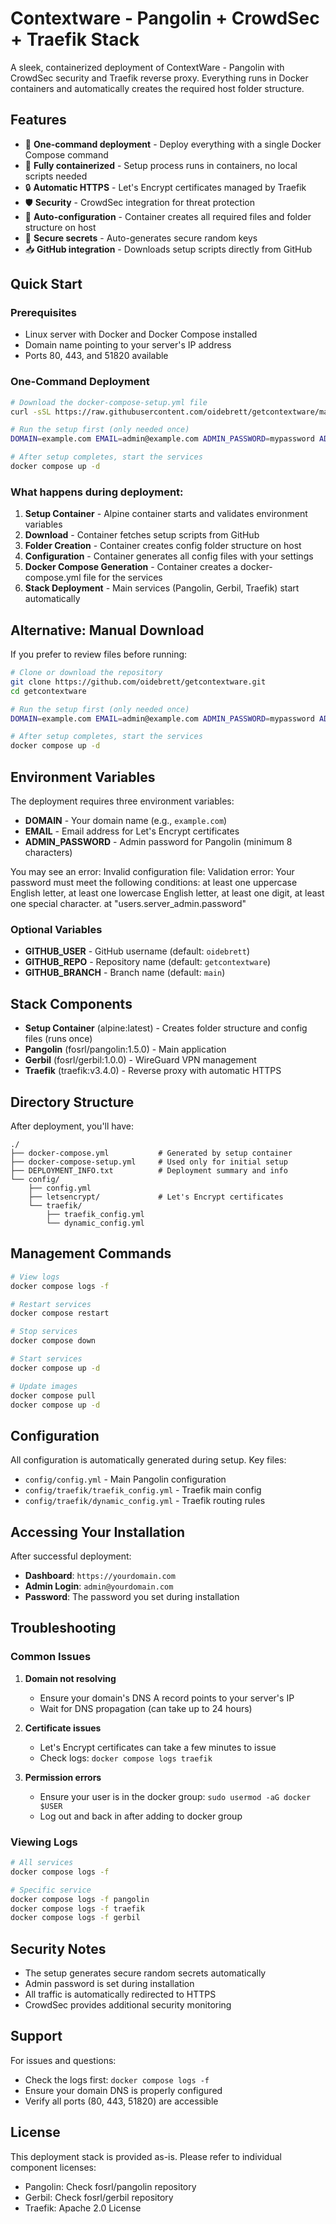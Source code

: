 # Contextware - Pangolin + CrowdSec + Traefik Stack

A sleek, containerized deployment of ContextWare - Pangolin with CrowdSec security and Traefik reverse proxy. Everything runs in Docker containers and automatically creates the required host folder structure.

## Features

- 🚀 **One-command deployment** - Deploy everything with a single Docker Compose command
- 🐳 **Fully containerized** - Setup process runs in containers, no local scripts needed
- 🔒 **Automatic HTTPS** - Let's Encrypt certificates managed by Traefik
- 🛡️ **Security** - CrowdSec integration for threat protection
- 📁 **Auto-configuration** - Container creates all required files and folder structure on host
- 🔐 **Secure secrets** - Auto-generates secure random keys
- 📥 **GitHub integration** - Downloads setup scripts directly from GitHub

## Quick Start

### Prerequisites

- Linux server with Docker and Docker Compose installed
- Domain name pointing to your server's IP address
- Ports 80, 443, and 51820 available

### One-Command Deployment

```bash
# Download the docker-compose-setup.yml file
curl -sSL https://raw.githubusercontent.com/oidebrett/getcontextware/main/docker-compose-setup.yml -o docker-compose-setup.yml

# Run the setup first (only needed once)
DOMAIN=example.com EMAIL=admin@example.com ADMIN_PASSWORD=mypassword ADMIN_SUBDOMAIN=pangolin docker compose -f docker-compose-setup.yml up

# After setup completes, start the services
docker compose up -d
```

### What happens during deployment:

1. **Setup Container** - Alpine container starts and validates environment variables
2. **Download** - Container fetches setup scripts from GitHub
3. **Folder Creation** - Container creates config folder structure on host
4. **Configuration** - Container generates all config files with your settings
5. **Docker Compose Generation** - Container creates a docker-compose.yml file for the services
6. **Stack Deployment** - Main services (Pangolin, Gerbil, Traefik) start automatically

## Alternative: Manual Download

If you prefer to review files before running:

```bash
# Clone or download the repository
git clone https://github.com/oidebrett/getcontextware.git
cd getcontextware

# Run the setup first (only needed once)
DOMAIN=example.com EMAIL=admin@example.com ADMIN_PASSWORD=mypassword ADMIN_SUBDOMAIN=pangolin docker compose -f docker-compose-setup.yml up

# After setup completes, start the services
docker compose up -d
```

## Environment Variables

The deployment requires three environment variables:

- **DOMAIN** - Your domain name (e.g., `example.com`)
- **EMAIL** - Email address for Let's Encrypt certificates
- **ADMIN_PASSWORD** - Admin password for Pangolin (minimum 8 characters)

You may see an error: Invalid configuration file: Validation error: Your password must meet the following conditions:
at least one uppercase English letter,
at least one lowercase English letter,
at least one digit,
at least one special character. at "users.server_admin.password"

### Optional Variables

- **GITHUB_USER** - GitHub username (default: `oidebrett`)
- **GITHUB_REPO** - Repository name (default: `getcontextware`)
- **GITHUB_BRANCH** - Branch name (default: `main`)

## Stack Components

- **Setup Container** (alpine:latest) - Creates folder structure and config files (runs once)
- **Pangolin** (fosrl/pangolin:1.5.0) - Main application
- **Gerbil** (fosrl/gerbil:1.0.0) - WireGuard VPN management
- **Traefik** (traefik:v3.4.0) - Reverse proxy with automatic HTTPS

## Directory Structure

After deployment, you'll have:

```
./
├── docker-compose.yml           # Generated by setup container
├── docker-compose-setup.yml     # Used only for initial setup
├── DEPLOYMENT_INFO.txt          # Deployment summary and info
└── config/
    ├── config.yml
    ├── letsencrypt/             # Let's Encrypt certificates
    └── traefik/
        ├── traefik_config.yml
        └── dynamic_config.yml
```

## Management Commands

```bash
# View logs
docker compose logs -f

# Restart services
docker compose restart

# Stop services
docker compose down

# Start services
docker compose up -d

# Update images
docker compose pull
docker compose up -d
```

## Configuration

All configuration is automatically generated during setup. Key files:

- `config/config.yml` - Main Pangolin configuration
- `config/traefik/traefik_config.yml` - Traefik main config
- `config/traefik/dynamic_config.yml` - Traefik routing rules

## Accessing Your Installation

After successful deployment:

- **Dashboard**: `https://yourdomain.com`
- **Admin Login**: `admin@yourdomain.com`
- **Password**: The password you set during installation

## Troubleshooting

### Common Issues

1. **Domain not resolving**
   - Ensure your domain's DNS A record points to your server's IP
   - Wait for DNS propagation (can take up to 24 hours)

2. **Certificate issues**
   - Let's Encrypt certificates can take a few minutes to issue
   - Check logs: `docker compose logs traefik`

3. **Permission errors**
   - Ensure your user is in the docker group: `sudo usermod -aG docker $USER`
   - Log out and back in after adding to docker group

### Viewing Logs

```bash
# All services
docker compose logs -f

# Specific service
docker compose logs -f pangolin
docker compose logs -f traefik
docker compose logs -f gerbil
```

## Security Notes

- The setup generates secure random secrets automatically
- Admin password is set during installation
- All traffic is automatically redirected to HTTPS
- CrowdSec provides additional security monitoring

## Support

For issues and questions:
- Check the logs first: `docker compose logs -f`
- Ensure your domain DNS is properly configured
- Verify all ports (80, 443, 51820) are accessible

## License

This deployment stack is provided as-is. Please refer to individual component licenses:
- Pangolin: Check fosrl/pangolin repository
- Gerbil: Check fosrl/gerbil repository  
- Traefik: Apache 2.0 License
